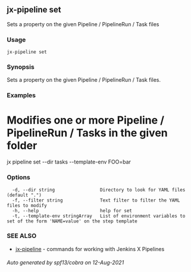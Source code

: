 ## jx-pipeline set

Sets a property on the given Pipeline / PipelineRun / Task files

### Usage

```
jx-pipeline set
```

### Synopsis

Sets a property on the given Pipeline / PipelineRun / Task files.

### Examples

  # Modifies one or more Pipeline / PipelineRun / Tasks in the given folder
  jx pipeline set --dir tasks --template-env FOO=bar

### Options

```
  -d, --dir string                 Directory to look for YAML files (default ".")
  -f, --filter string              Text filter to filter the YAML files to modify
  -h, --help                       help for set
  -t, --template-env stringArray   List of environment variables to set of the form 'NAME=value' on the step template
```

### SEE ALSO

* [jx-pipeline](jx-pipeline.md)	 - commands for working with Jenkins X Pipelines

###### Auto generated by spf13/cobra on 12-Aug-2021
